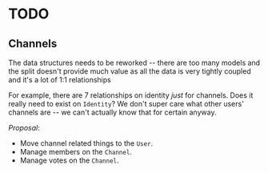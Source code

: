 # TODO

## Channels

The data structures needs to be reworked -- there are too many models and the
split doesn't provide much value as all the data is very tightly coupled and
it's a lot of 1:1 relationships

For example, there are 7 relationships on identity _just_ for channels.
Does it really need to exist on `Identity`? We don't super care what
other users' channels are -- we can't actually know that for certain anyway.

_Proposal_:
 - Move channel related things to the `User`.
 - Manage members on the `Channel`.
 - Manage votes on the `Channel`.
